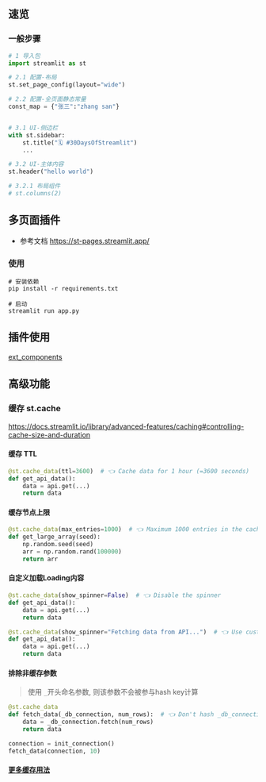 ## 速览

### 一般步骤
```python
# 1 导入包
import streamlit as st

# 2.1 配置-布局
st.set_page_config(layout="wide")

# 2.2 配置-全页面静态常量
const_map = {"张三":"zhang san"}


# 3.1 UI-侧边栏
with st.sidebar:
    st.title("🗓️ #30DaysOfStreamlit")
    ...

# 3.2 UI-主体内容
st.header("hello world")

# 3.2.1 布局组件
# st.columns(2)

```

## 多页面插件

- 参考文档
https://st-pages.streamlit.app/

### 使用
```shell
# 安装依赖
pip install -r requirements.txt
```
```shell
# 启动
streamlit run app.py
```


## 插件使用
[ext_components](./src/ext_component.py)

## 高级功能

### 缓存 st.cache
https://docs.streamlit.io/library/advanced-features/caching#controlling-cache-size-and-duration

#### 缓存 TTL
```python
@st.cache_data(ttl=3600)  # 👈 Cache data for 1 hour (=3600 seconds)
def get_api_data():
    data = api.get(...)
    return data
```
#### 缓存节点上限
```python
@st.cache_data(max_entries=1000)  # 👈 Maximum 1000 entries in the cache
def get_large_array(seed):
    np.random.seed(seed)
    arr = np.random.rand(100000)
    return arr
```

#### 自定义加载Loading内容
```python
@st.cache_data(show_spinner=False)  # 👈 Disable the spinner
def get_api_data():
    data = api.get(...)
    return data

@st.cache_data(show_spinner="Fetching data from API...")  # 👈 Use custom text for spinner
def get_api_data():
    data = api.get(...)
    return data
```

#### 排除非缓存参数
> 使用 `_`开头命名参数, 则该参数不会被参与hash key计算
```python
@st.cache_data
def fetch_data(_db_connection, num_rows):  # 👈 Don't hash _db_connection
    data = _db_connection.fetch(num_rows)
    return data

connection = init_connection()
fetch_data(connection, 10)
```

#### [更多缓存用法](./doc/CACHE.md)